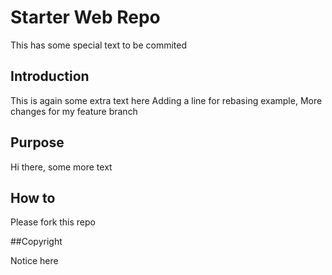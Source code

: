 # Starter Web Repo

This has some special text to be commited

## Introduction

This is again some extra text here
Adding a line for rebasing example,
More changes for my feature branch

## Purpose 

Hi there, some more text

## How to
Please fork this repo

##Copyright

Notice here 
